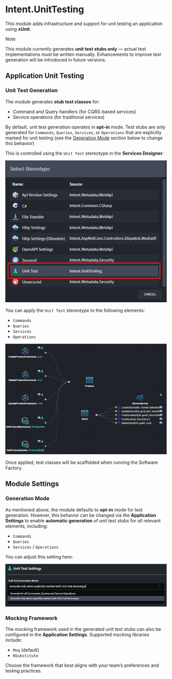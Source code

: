 # Intent.UnitTesting

This module adds infrastructure and support for unit testing an application using **xUnit**.

> [!NOTE]
>
> This module currently generates **unit test stubs only** — actual test implementations must be written manually. Enhancements to improve test generation will be introduced in future versions.

## Application Unit Testing

### Unit Test Generation

The module generates **stub test classes** for:

- Command and Query handlers (for CQRS-based services)
- Service operations (for traditional services)

By default, unit test generation operates in **opt-in** mode. Test stubs are only generated for `Commands`, `Queries`, `Services`, or `Operations` that are explicitly marked for unit testing (see the [Generation Mode](#generation-mode) section below to change this behavior)

This is controlled using the `Unit Test` stereotype in the **Services Designer**:

![Unit Test Stereotype](images/unit-test-stereotype.png)

You can apply the `Unit Test` stereotype to the following elements:

- `Commands`
- `Queries`
- `Services`
- `Operations`

![Unit Test Applied](images/unit-test-applied.png)

Once applied, test classes will be scaffolded when running the Software Factory.

## Module Settings

### Generation Mode

As mentioned above, the module defaults to **opt-in** mode for test generation. However, this behavior can be changed via the **Application Settings** to enable **automatic generation** of unit test stubs for *all* relevant elements, including:

- `Commands`
- `Queries`
- `Services` / `Operations`

You can adjust this setting here:

![Unit Test Stereotype](images/unit-test-generation-mode.png)

### Mocking Framework

The mocking framework used in the generated unit test stubs can also be configured in the **Application Settings**. Supported mocking libraries include:

- `Moq` (default)
- `NSubstitute`

Choose the framework that best aligns with your team’s preferences and testing practices.
